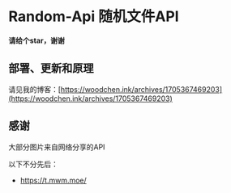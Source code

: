# Random-Api 随机文件API

**请给个star，谢谢**

## 部署、更新和原理

请见我的博客：[https://woodchen.ink/archives/1705367469203](https://woodchen.ink/archives/1705367469203)


## 感谢
                
大部分图片来自网络分享的API
                
以下不分先后：
                
* https://t.mwm.moe/
                
